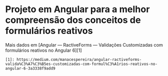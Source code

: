 # Projeto em Angular para a melhor compreensão dos conceitos de formulários reativos

Mais dados em [Angular — RactiveForms — Validações Customizadas com formulários reativos no Angular 6][1]

    [1]: https://medium.com/manacespereira/angular-ractiveforms-valida%C3%A7%C3%B5es-customizadas-com-formul%C3%A1rios-reativos-no-angular-6-3a3338f9add9
